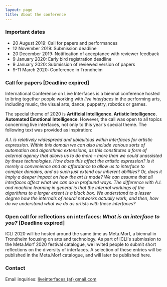 ```yaml
---
layout: page
title: About the conference
---
```


### Important dates
* 20 August 2019: Call for papers and performances 
* 12 November 2019: Submission deadline 
* 20 December 2019: Notification of acceptance with reviewer feedback 
* 9 January 2020: Early bird registration deadline 
* 9 January 2020: Submission of reviewed version of papers 
* 9-11 March 2020: Conference in Trondheim  

### Call for papers [Deadline expired]

International Conference on Live Interfaces is a biennal conference hosted to bring together people working with *live interfaces* in the performing arts, including music, the visual arts, dance, puppetry, robotics or games.

The special theme of 2020 is **Artificial Intelligence. Artistic Intelligence. Automated Emotional Intelligence**. However, the call was open to all topics concerning live interfaces, not only to this year's special theme. The following text was provided as inspiration:

*A.I. is relatively widespread and ubiquitous within interfaces for artistic expression. Within this domain we can also include various sorts of automation and algorithmic extensions, as this constitutes a form of external agency that allows us to do more – more than we could unassisted by these technologies. How does this affect the artistic expression? Is it merely a convenience and an affordance to allow us to interface to complex domains, and as such just extend our inherent abilities? Or, does it imply a deeper impact on how the art is made? We can assume that all interfaces affect what we can do in profound ways. The difference with A.I. and machine learning in general is that the internal workings of the algorithms to a larger extent is a black box. We understand to a lesser degree how the internals of neural networks actually work, and then, how do we understand what we do as artists with these interfaces?*


### Open call for reflections on interfaces: *What is an interface to you?* [Deadline expired]

ICLI 2020 will be hosted around the same time as Meta.Morf, a biennal in Trondheim focusing on arts and technology. As part of ICLI's submission to the Meta.Morf 2020 festival catalogue, we invited people to submit short reflections on the diversity of interfaces. A selection of these entries will be published in the Meta.Morf catalogue, and will later be published here.

### Contact ###
Email inquiries: [liveinterfaces (at) gmail.com](mailto:liveinterfaces@gmail.com)